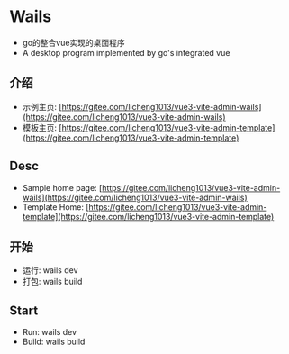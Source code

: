 # Wails
- go的整合vue实现的桌面程序
- A desktop program implemented by go's integrated vue

## 介绍
- 示例主页: [https://gitee.com/licheng1013/vue3-vite-admin-wails](https://gitee.com/licheng1013/vue3-vite-admin-wails)
- 模板主页: [https://gitee.com/licheng1013/vue3-vite-admin-template](https://gitee.com/licheng1013/vue3-vite-admin-template)

## Desc
- Sample home page: [https://gitee.com/licheng1013/vue3-vite-admin-wails](https://gitee.com/licheng1013/vue3-vite-admin-wails)
- Template Home: [https://gitee.com/licheng1013/vue3-vite-admin-template](https://gitee.com/licheng1013/vue3-vite-admin-template)

## 开始
- 运行: wails dev
- 打包: wails build

## Start
- Run: wails dev
- Build: wails build



